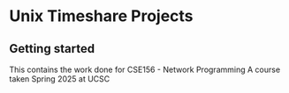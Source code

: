 # Unix Timeshare Projects



## Getting started
This contains the work done for CSE156 - Network Programming
A course taken Spring 2025 at UCSC
